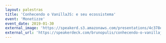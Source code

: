 ```yaml
---
layout: palestras
title: 'Conhecendo o VanillaJS: e seu ecossistema'
event: 'Monetizze'
event_date: 2019-01-30
external_image: 'https://speakerd.s3.amazonaws.com/presentations/4c378e8ec62e41eb99ced8883230592c/preview_slide_0.jpg?501608'
external_url: 'https://speakerdeck.com/brunopulis/conhecendo-o-vanillajs-e-seu-ecossistema'
---
```


